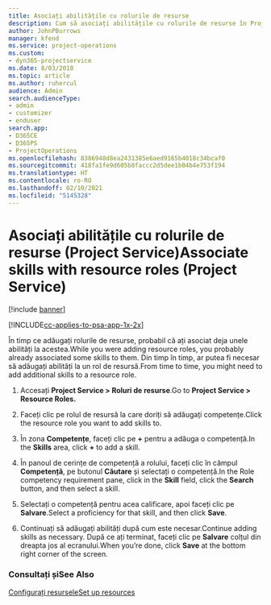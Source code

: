 ```yaml
---
title: Asociați abilitățile cu rolurile de resurse
description: Cum să asociați abilitățile cu rolurile de resurse în Project Service
author: JohnPBurrows
manager: kfend
ms.service: project-operations
ms.custom:
- dyn365-projectservice
ms.date: 8/03/2018
ms.topic: article
ms.author: ruhercul
audience: Admin
search.audienceType:
- admin
- customizer
- enduser
search.app:
- D365CE
- D365PS
- ProjectOperations
ms.openlocfilehash: 8386948d8ea2431385e6aed9165b4018c34bcaf0
ms.sourcegitcommit: 418fa1fe9d605b8faccc2d5dee1b04b4e753f194
ms.translationtype: HT
ms.contentlocale: ro-RO
ms.lasthandoff: 02/10/2021
ms.locfileid: "5145328"
---
```

# <a name="associate-skills-with-resource-roles-project-service"></a><span data-ttu-id="71fe8-103">Asociați abilitățile cu rolurile de resurse (Project Service)</span><span class="sxs-lookup"><span data-stu-id="71fe8-103">Associate skills with resource roles (Project Service)</span></span>

[!include [banner](../includes/psa-now-project-operations.md)]

[!INCLUDE[cc-applies-to-psa-app-1x-2x](../includes/cc-applies-to-psa-app-1x-2x.md)]

<span data-ttu-id="71fe8-104">În timp ce adăugați rolurile de resurse, probabil că ați asociat deja unele abilități la acestea.</span><span class="sxs-lookup"><span data-stu-id="71fe8-104">While you were adding resource roles, you probably already associated some skills to them.</span></span> <span data-ttu-id="71fe8-105">Din timp în timp, ar putea fi necesar să adăugați abilități la un rol de resursă.</span><span class="sxs-lookup"><span data-stu-id="71fe8-105">From time to time, you might need to add additional skills to a resource role.</span></span>  
  
1.  <span data-ttu-id="71fe8-106">Accesați **Project Service > Roluri de resurse**.</span><span class="sxs-lookup"><span data-stu-id="71fe8-106">Go to **Project Service > Resource Roles.**</span></span>  
  
2.  <span data-ttu-id="71fe8-107">Faceți clic pe rolul de resursă la care doriți să adăugați competențe.</span><span class="sxs-lookup"><span data-stu-id="71fe8-107">Click the resource role you want to add skills to.</span></span>  
  
3.  <span data-ttu-id="71fe8-108">În zona **Competențe**, faceți clic pe **+** pentru a adăuga o competență.</span><span class="sxs-lookup"><span data-stu-id="71fe8-108">In the **Skills** area, click **+** to add a skill.</span></span>  
  
4.  <span data-ttu-id="71fe8-109">În panoul de cerințe de competență a rolului, faceți clic în câmpul **Competență**, pe butonul **Căutare** și selectați o competență.</span><span class="sxs-lookup"><span data-stu-id="71fe8-109">In the Role competency requirement pane, click in the **Skill** field, click the **Search** button,  and then select a skill.</span></span>  
  
5.  <span data-ttu-id="71fe8-110">Selectați o competență pentru acea calificare, apoi faceți clic pe **Salvare**.</span><span class="sxs-lookup"><span data-stu-id="71fe8-110">Select a proficiency for that skill, and then click **Save**.</span></span>  
  
6.  <span data-ttu-id="71fe8-111">Continuați să adăugați abilități după cum este necesar.</span><span class="sxs-lookup"><span data-stu-id="71fe8-111">Continue adding skills as necessary.</span></span> <span data-ttu-id="71fe8-112">După ce ați terminat, faceți clic pe **Salvare** colțul din dreapta jos al ecranului.</span><span class="sxs-lookup"><span data-stu-id="71fe8-112">When you’re done, click **Save** at the bottom right corner of the screen.</span></span>  
  
### <a name="see-also"></a><span data-ttu-id="71fe8-113">Consultați și</span><span class="sxs-lookup"><span data-stu-id="71fe8-113">See Also</span></span>  
 [<span data-ttu-id="71fe8-114">Configurați resursele</span><span class="sxs-lookup"><span data-stu-id="71fe8-114">Set up resources</span></span>](../psa/set-up-resources.md)

